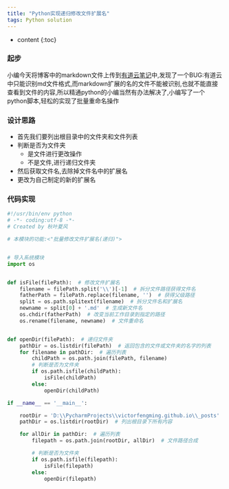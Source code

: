 ```yaml
---
title: "Python实现递归修改文件扩展名"
tags: Python solution 
---
```









* content
{:toc}




### 起步
小编今天将博客中的markdown文件上传到[有道云笔记](https://note.youdao.com/web/)中,发现了一个BUG:有道云中只能识别md文件格式,而markdown扩展的名的文件不能被识别,也就不能直接查看到文件的内容,所以精通python的小编当然有办法解决了,小编写了一个python脚本,轻松的实现了批量重命名操作

### 设计思路
- 首先我们要列出根目录中的文件夹和文件列表
- 判断是否为文件夹
    - 是文件进行更改操作
    - 不是文件,进行递归文件夹 
- 然后获取文件名,去除掉文件名中的扩展名
- 更改为自己制定的新的扩展名


### 代码实现
```python
#!/usr/bin/env python
# -*- coding:utf-8 -*-
# Created by 秋叶夏风

# 本模块的功能:<"批量修改文件扩展名(递归)">


# 导入系统模块
import os


def isFile(filePath):  # 修改文件扩展名
    filename = filePath.split('\\')[-1]  # 拆分文件路径获得文件名
    fatherPath = filePath.replace(filename, '')  # 获得父级路径
    split = os.path.splitext(filename)  # 拆分文件名和扩展名
    newname = split[0] + '.md'  # 生成新文件名
    os.chdir(fatherPath)  # 改变当前工作目录到指定的路径
    os.rename(filename, newname)  # 文件重命名


def openDir(filePath):  # 递归文件夹
    pathDir = os.listdir(filePath)  # 返回包含的文件或文件夹的名字的列表
    for filename in pathDir:  # 遍历列表
        childPath = os.path.join(filePath, filename)
        # 判断是否为文件夹
        if os.path.isfile(childPath):
            isFile(childPath)
        else:
            openDir(childPath)

if __name__ == '__main__':

    rootDir = 'D:\\PycharmProjects\\victorfengming.github.io\\_posts'  # 根目录
    pathDir = os.listdir(rootDir)  # 列出根目录下所有内容

    for allDir in pathDir:  # 遍历列表
        filepath = os.path.join(rootDir, allDir)  # 文件路径合成

        # 判断是否为文件夹
        if os.path.isfile(filepath):
            isFile(filepath)
        else:
            openDir(filepath)
```

